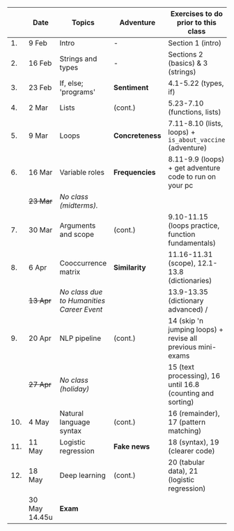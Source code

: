 |  | Date | 	Topics                                    | 	Adventure         | 	Exercises to do prior to this class                         |
| --- | --- |--------------------------------------------|--------------------|--------------------------------------------------------------|
|1. | 9 Feb | Intro                                      | 	-                 | 	Section 1 (intro)                                           |
|2. | 16 Feb | 	Strings and types                         | 	-                 | 	Sections 2 (basics) & 3 (strings)                           |
|3. | 23 Feb | 	If, else; 'programs'                      | 	**Sentiment**     | 	4.1-5.22 (types, if)                                        |
|4. | 2 Mar   | Lists                                      | 	(cont.)           | 5.23-7.10 (functions, lists)                                 |
|5. | 9 Mar | 	Loops                                     | 	**Concreteness** 	 | 7.11-8.10 (lists, loops) + `is_about_vaccine` (adventure)    |
|6. | 16 Mar | 	Variable roles                            | **Frequencies**	   | 	 8.11-9.9 (loops) + get adventure code to run on your pc    |
|   | ~~23 Mar~~  | _No class (midterms)._                     |                    |
|7. | 30 Mar | Arguments and scope                        | 	(cont.)           | 9.10-11.15 (loops practice, function fundamentals)           |
|8. | 6 Apr | Cooccurrence matrix                        | 	**Similarity**    | 	11.16-11.31 (scope), 12.1-13.8 (dictionaries)               |
|   | ~~13 Apr~~ | 	_No class due to Humanities Career Event_ |                    | 13.9-13.35 (dictionary advanced) /                           |
|9. | 20 Apr | 	NLP pipeline                              | 	(cont.)           | 	14 (skip 'n jumping loops) + revise all previous mini-exams |
|  | ~~27 Apr~~ | 	_No class (holiday)_	                     | 	                  | 15 (text processing), 16 until 16.8 (counting and sorting)   |
|10. | 4 May | 	Natural language syntax 	                | (cont.)            | 16 (remainder), 17 (pattern matching)                        |
|11. | 11 May | 	Logistic regression	                      | **Fake news**    | 18 (syntax), 19 (clearer code)                               |
|12. | 18 May | Deep learning                              | (cont.)           | 20 (tabular data), 21 (logistic regression)                  |
|    |30 May 14.45u  | 	**Exam**                                  |                    |

